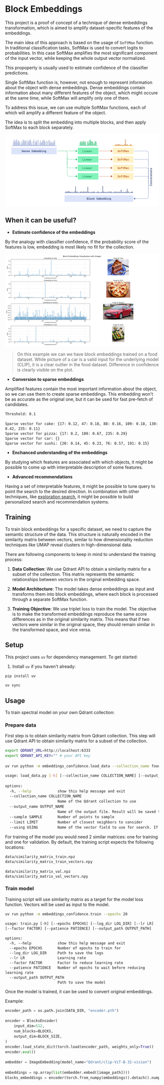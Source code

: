 # Block Embeddings

This project is a proof of concept of a technique of dense embeddings transformation, which is aimed to amplify dataset-specific features of the embeddings.

The main idea of this approach is based on the usage of `SoftMax` function. In traditional classification tasks, SoftMax is used to convert logits to probabilities.
In this case SoftMax amplifies the most significant component of the input vector, while keeping the whole output vector normalized.

This propoperty is usually used to estimate confidence of the classifier predictions.


Single SoftMax function is, however, not enough to represent information about the object with dense embeddings.
Dense embeddings contain information about many different features of the object, which might occure at the same time, while SoftMax will amplify only one of them.

To address this issue, we can use multiple SoftMax functions, each of which will amplify a different feature of the object.

The idea is to split the embedding into multiple blocks, and then apply SoftMax to each block separately.

![Architecture of the block embedding model](./imgs/architecture.png)

## When it can be useful?

* **Estimate confidence of the embeddings** 

By the analogy with classifier confidence, if the probability score of the features is low, embedding is most likely no fit for the collection.

![Example of the block embedding](./imgs/embeddings.png)

> On this example we can we have block embeddings trained on a food dataset.
>While picture of a car is a valid input for the underlying model (CLIP), it is a clear outlier in the food dataset.
>Difference in confidence is clearly visible on the plot.


* **Conversion to sparse embeddings**

Amplified features contain the most important information about the object, so we can use them to create sparse embeddings.
This embedding won't be as accurate as the original one, but it can be used for fast pre-fetch of candidates.

```
Threshold: 0.1

Sparse vector for cake: {17: 0.12, 47: 0.18, 88: 0.16, 109: 0.18, 130: 0.42, 235: 0.11}
Sparse vector for pizza: {17: 0.2, 109: 0.67, 235: 0.29}
Sparse vector for car: {}
Sparse vector for sushi: {20: 0.14, 45: 0.23, 76: 0.57, 191: 0.15}
```

* **Enchanced understanding of the embeddings**

By studying which features are associated with which objects, it might be possible to come up with interpretable description of some features.

* **Advanced recommendations**

Having a set of interpretable features, it might be possible to tune query to point the search to the desired direction.
In combination with other techniques, like [exploration search](https://qdrant.tech/articles/vector-similarity-beyond-search/#discovery), it might be possible to build personalized search and recommendation systems.

## Training

To train block embeddings for a specific dataset, we need to capture the semantic structure of the data. This structure is naturally encoded in the similarity matrix between vectors, similar to how dimensionality reduction techniques like UMAP reveal clusters in high-dimensional data.

There are following components to keep in mind to understand the training process:

1. **Data Collection**: We use Qdrant API to obtain a similarity matrix for a subset of the collection. This matrix represents the semantic relationships between vectors in the original embedding space.

2. **Model Architecture**: The model takes dense embeddings as input and transforms them into block embeddings, where each block is processed through a separate SoftMax function.

3. **Training Objective**: We use triplet loss to train the model. The objective is to make the transformed embeddings reproduce the same score differences as in the original similarity matrix. This means that if two vectors were similar in the original space, they should remain similar in the transformed space, and vice versa.

## Setup

This project uses `uv` for dependency management. To get started:

1. Install `uv` if you haven't already:
```bash
pip install uv
```


```bash
uv sync
```

## Usage

To train spectral model on your own Qdrant collection:

### Prepare data

First step is to obtain similarity matrix from Qdrant collection. This step will use Qdrant API to obtain similarity matrix for a subset of the collection.

```bash
export QDRANT_URL=http://localhost:6333
export QDRANT_API_KEY="" # your API key

uv run python -m embeddings_confidence.load_data --collection_name food --sample 20000 --limit 100 --using embedding
```

```bash
usage: load_data.py [-h] [--collection_name COLLECTION_NAME] [--output_name OUTPUT_NAME] [--sample SAMPLE] [--limit LIMIT] [--using USING]

options:
  -h, --help            show this help message and exit
  --collection_name COLLECTION_NAME
                        Name of the Qdrant collection to use
  --output_name OUTPUT_NAME
                        Name of the output file. Result will be saved to data/{output_name}.npz, and data/{output_name}_vectors.npy
  --sample SAMPLE       Number of points to sample
  --limit LIMIT         Number of closest neighbors to consider
  --using USING         Name of the vector field to use for search. If not provided, default vector field will be used.

```

For training of the model you would need 2 similar matrices: one for training and one for validation.
By default, the training script expects the following locations:

```
data/similarity_matrix_train.npz
data/similarity_matrix_train_vectors.npy

data/similarity_matrix_val.npz
data/similarity_matrix_val_vectors.npy
```

### Train model

Training script will use similarity matrix as a target for the model loss function.
Vectors will be used as input to the model.

```bash
uv run python -m embeddings_confidence.train --epochs 20
``` 

```
usage: train.py [-h] [--epochs EPOCHS] [--log_dir LOG_DIR] [--lr LR] [--factor FACTOR] [--patience PATIENCE] [--output_path OUTPUT_PATH]

options:
  -h, --help            show this help message and exit
  --epochs EPOCHS       Number of epochs to train for
  --log_dir LOG_DIR     Path to save the logs
  --lr LR               Learning rate
  --factor FACTOR       Factor to reduce learning rate
  --patience PATIENCE   Number of epochs to wait before reducing learning rate
  --output_path OUTPUT_PATH
                        Path to save the model
```

Once the model is trained, it can be used to convert original embeddings.

Example:

```python
encoder_path = os.path.join(DATA_DIR, "encoder.pth")

encoder = BlocksEncoder(
    input_dim=512,
    num_blocks=BLOCKS,
    output_dim=BLOCK_SIZE,
)
encoder.load_state_dict(torch.load(encoder_path, weights_only=True))
encoder.eval()

embedder = ImageEmbedding(model_name="Qdrant/clip-ViT-B-32-vision")

embeddings = np.array(list(embedder.embed([image_path])))
blocks_embeddings = encoder(torch.from_numpy(embeddings)).detach().numpy()

```